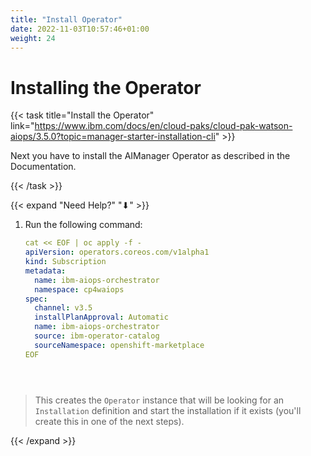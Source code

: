 ```yaml
---
title: "Install Operator"
date: 2022-11-03T10:57:46+01:00
weight: 24
---
```


# Installing the Operator

{{< task title="Install the Operator" link="https://www.ibm.com/docs/en/cloud-paks/cloud-pak-watson-aiops/3.5.0?topic=manager-starter-installation-cli" >}}

Next you have to install the AIManager Operator as described in the Documentation.

{{< /task >}}




{{< expand "Need Help?" "⬇" >}}

1. Run the following command:
 
	```yaml
	cat << EOF | oc apply -f -
	apiVersion: operators.coreos.com/v1alpha1
	kind: Subscription
	metadata:
	  name: ibm-aiops-orchestrator
	  namespace: cp4waiops
	spec:
	  channel: v3.5
	  installPlanApproval: Automatic
	  name: ibm-aiops-orchestrator
	  source: ibm-operator-catalog
	  sourceNamespace: openshift-marketplace
	EOF





> This creates the `Operator` instance that will be looking for an `Installation` definition and start the installation if it exists (you'll create this in one of the next steps). 

{{< /expand >}}

